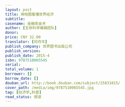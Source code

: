 ```yaml
---
layout: post
title: 用地图看懂世界经济
subtitle: 
casename: 金融炼金术
author: [生命科学编辑团队]
donor: 
price: CNY 32.00
translator: [何月华]
publish_company: 世界图书出版公司
publish_version: 
publish_date: 2015-4
isbn: 9787510065545
serial: 
total_volume: 1
borrower: []
borrow_date: []
douban_url: http://book.douban.com/subject/25831015/
cover_path: /media/img/9787510065545.jpg
tag: [经济学,科普]
read_status: 想读
---
```

